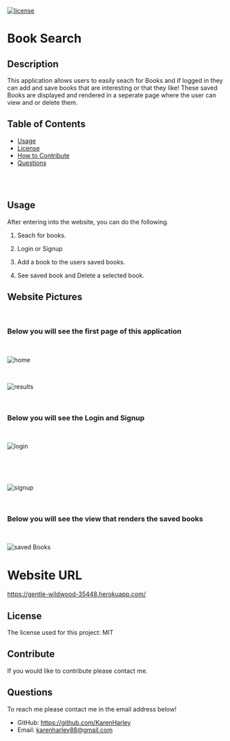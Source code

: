 [![license](https://img.shields.io/github/license/DAVFoundation/captain-n3m0.svg?style=flat-square)](https://github.com/DAVFoundation/captain-n3m0/blob/master/LICENSE)

# Book Search

## Description

This application allows users to easily seach for Books and if logged in they can add and save books that are interesting or that they like! These saved Books are displayed and rendered in a seperate page where the user can view and or delete them. 

## Table of Contents

- [Usage](#usage)
- [License](#license)
- [How to Contribute](#contribute)
- [Questions](#questions)

<br/>
<br/>
  
  ## Usage
After entering into the website, you can do the following.

1. Seach for books.

2. Login or Signup

3. Add a book to the users saved books.

4. See saved book and Delete a selected book.


## Website Pictures
<br/>

### Below you will see the first page of this application

<br/>

![home](./pics/website.png)

<br/>

![results](./pics/results.png)

<br/>

### Below you will see the Login and Signup 

<br/>

![login](./pics/login.png)

<br/>

<br/>

<br/>

![signup](./pics/signUp.png)

<br/>

### Below you will see the view that renders the saved books

<br/>

![saved Books](./pics/savedBook.png)



# Website URL

https://gentle-wildwood-35448.herokuapp.com/


## License

The license used for this project: MIT

## Contribute

If you would like to contribute please contact me.

## Questions

To reach me please contact me in the email address below!

- GitHub: https://github.com/KarenHarley
- Email: karenharley88@gmail.com
